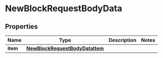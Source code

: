 

# NewBlockRequestBodyData


## Properties

Name | Type | Description | Notes
------------ | ------------- | ------------- | -------------
**item** | [**NewBlockRequestBodyDataItem**](NewBlockRequestBodyDataItem.md) |  | 



